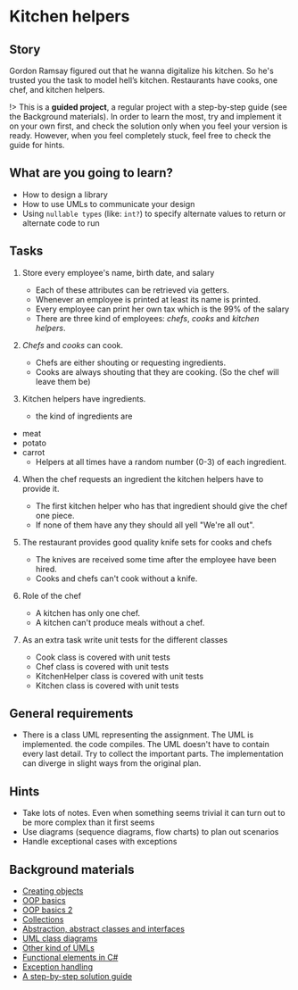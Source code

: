# Kitchen helpers

## Story

Gordon Ramsay figured out that he wanna digitalize his kitchen.
So he's trusted you the task to model hell’s kitchen.
Restaurants have cooks, one chef, and kitchen helpers.

!> This is a **guided project**, a regular project with a step-by-step guide
   (see the Background materials). In order to learn the most, try and
   implement it on your own first, and check the solution only when you feel
   your version is ready. However, when you feel completely stuck, feel free
   to check the guide for hints.

## What are you going to learn?

- How to design a library
- How to use UMLs to communicate your design
- Using `nullable types` (like: `int?`) to specify alternate values to return or alternate code to run


## Tasks

1. Store every employee's name, birth date, and salary
    - Each of these attributes can be retrieved via getters.
    - Whenever an employee is printed at least its name is printed.
    - Every employee can print her own tax which is the 99% of the salary
    - There are three kind of employees: *chefs*, *cooks* and *kitchen helpers*.

2. *Chefs* and *cooks* can cook.
    - Chefs are either shouting or requesting ingredients.
    - Cooks are always shouting that they are cooking. (So the chef will leave them be)

3. Kitchen helpers have ingredients.
    - the kind of ingredients are
- meat
- potato
- carrot
    - Helpers at all times have a random number (0-3) of each ingredient.

4. When the chef requests an ingredient the kitchen helpers have to provide it.
    - The first kitchen helper who has that ingredient should give the chef one piece.
    - If none of them have any they should all yell "We're all out".

5. The restaurant provides good quality knife sets for cooks and chefs
    - The knives are received some time after the employee have been hired.
    - Cooks and chefs can't cook without a knife.

6. Role of the chef
    - A kitchen has only one chef.
    - A kitchen can't produce meals without a chef.

7. As an extra task write unit tests for the different classes
    - Cook class is covered with unit tests
    - Chef class is covered with unit tests
    - KitchenHelper class is covered with unit tests
    - Kitchen class is covered with unit tests

## General requirements

- There is a class UML representing the assignment. The UML is implemented. the code compiles.
The UML doesn't have to contain every last detail. Try to collect the important parts.
The implementation can diverge in slight ways from the original plan.

## Hints

- Take lots of notes. Even when something seems trivial it can turn
  out to be more complex than it first seems
- Use diagrams (sequence diagrams, flow charts) to plan out scenarios
- Handle exceptional cases with exceptions

## Background materials

- [Creating objects](project/curriculum/materials/pages/csharp/creating-objects.md)
- [OOP basics](project/curriculum/materials/pages/csharp/basics-of-object-oriented-programming.md)
- [OOP basics 2](project/curriculum/materials/pages/csharp/basics-of-object-oriented-programming-with-csharp-part-2.md)
- [Collections](project/curriculum/materials/pages/csharp/collections.md)
- [Abstraction, abstract classes and interfaces](project/curriculum/materials/pages/csharp/abstraction.md)
- [UML class diagrams](project/curriculum/materials/pages/general/uml-unified-modeling-language.md)
- [Other kind of UMLs](project/curriculum/materials/pages/general/uml-beyond-class-diagram.md)
- [Functional elements in C#](https://medium.com/@naveenrtr/introduction-to-functional-programming-with-c-b167f15221e1)
- [Exception handling](https://www.tutorialspoint.com/csharp/csharp_exception_handling.htm)
- [A step-by-step solution guide](project/curriculum/materials/pages/csharp/kitchen-helpers-step-by-step.md)


